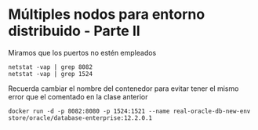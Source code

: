 # Múltiples nodos para entorno distribuido - Parte II

Miramos que los puertos no estén empleados

```
netstat -vap | grep 8082
netstat -vap | grep 1524
```

Recuerda cambiar el nombre del contenedor para evitar tener el mismo error que el comentado en la clase anterior

```
docker run -d -p 8082:8080 -p 1524:1521 --name real-oracle-db-new-env store/oracle/database-enterprise:12.2.0.1
```